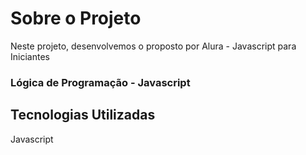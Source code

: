 # Sobre o Projeto
Neste projeto, desenvolvemos o proposto por Alura - Javascript para Iniciantes
### Lógica de Programação - Javascript ###

## Tecnologias Utilizadas
Javascript
